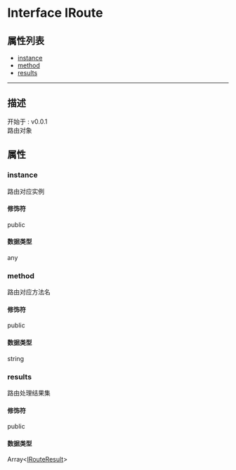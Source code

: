# Interface IRoute
## 属性列表
+ [instance](#PROP_instance)
+ [method](#PROP_method)
+ [results](#PROP_results)
  
---
## 描述
<font class="since">开始于 : v0.0.1</font>  
路由对象  
## 属性
### <a id="PROP_instance">instance</a>
路由对应实例  
#### 修饰符
<font class="modifier">public</font>  
#### 数据类型
<font class='datatype'>any</font>  
### <a id="PROP_method">method</a>
路由对应方法名  
#### 修饰符
<font class="modifier">public</font>  
#### 数据类型
<font class='datatype'>string</font>  
### <a id="PROP_results">results</a>
路由处理结果集  
#### 修饰符
<font class="modifier">public</font>  
#### 数据类型
<font class='datatype'>Array&lt;[IRouteResult](IRouteResult)&gt;</font>  
